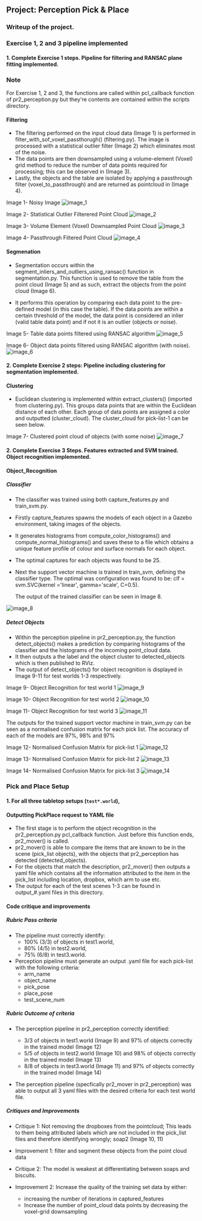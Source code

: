 ## Project: Perception Pick & Place
### Writeup of the project.

### Exercise 1, 2 and 3 pipeline implemented
#### 1. Complete Exercise 1 steps. Pipeline for filtering and RANSAC plane fitting implemented.

### Note
For Exercise 1, 2 and 3, the functions are called within pcl_callback 
function of pr2_perception.py but they're contents are contained within 
the scripts directory.


#### Filtering

- The filtering performed on the input cloud data (Image 1) is performed in 
  filter_with_sof_voxel_passthorugh() (filtering.py). The image is processed
  with a statistical outlier filter (Image 2) which eliminates most of the 
  noise. 
- The data points are then downsampled using a volume-element (Voxel)
  grid method to reduce the number of data points required for processing; 
  this can be observed in (Image 3). 
- Lastly, the objects and the table are isolated by applying a passthrough 
  filter (voxel_to_passthrough) and are returned as pointcloud in 
  (Image 4). 

Image 1- Noisy Image
![image_1](./photos/Image_1-Noisy-PC.png)

Image 2- Statistical Outlier Filterered Point Cloud
![image_2](./photos/Image_2-SOF-FIltered.png)

Image 3- Volume Element (Voxel) Downsampled Point Cloud
![image_3](./photos/Image_3-Voxel-Filtered.png)

Image 4- Passthrough Filtered Point Cloud
![image_4](./photos/Image_4-Passthough-filtered.png)


#### Segmenation

- Segmentation occurs within the segment_inliers_and_outliers_using_ransac()
  function in segmentation.py. This function is used to remove the table from 
  the point cloud (Image 5) and as such, extract the objects from 
  the point cloud (Image 6). 

- It performs this operation by comparing each data point to the pre-defined 
  model (in this case the table). If the data points are within a certain 
  threshold of the model, the data point is considered an inlier (valid table 
  data point) and if not it is an outlier (objects or noise).

Image 5- Table data points filtered using RANSAC algorithm
![image_5](./photos/Image_5-Table-RANSAC.png)

Image 6- Object data points filtered using RANSAC algorithm (with noise).
![image_6](./photos/Image_6-Objects-RANSAC.png)



#### 2. Complete Exercise 2 steps: Pipeline including clustering for segmentation implemented.  

#### Clustering

- Euclidean clustering is implemented within extract_clusters() (imported from
  clustering.py). This groups data points that are within the Euclidean 
  distance of each other. Each group of data points are assigned a color and 
  outputted (cluster_cloud). The cluster_cloud for pick-list-1 can be seen below. 

Image 7- Clustered point cloud of objects (with some noise)
![image_7](./photos/Image_7-Clustering.png)



#### 2. Complete Exercise 3 Steps.  Features extracted and SVM trained.  Object recognition implemented.

#### Object_Recognition

##### Classifier
- The classifier was trained using both capture_features.py and train_svm.py.

- Firstly capture_features spawns the models of each object in a Gazebo
  environment, taking images of the objects. 
- It generates histograms from compute_color_histograms() and 
  compute_normal_histograms() and saves these to a file which obtains
  a unique feature profile of colour and surface normals for each object.
- The optimal captures for each objects was found to be 25.
- Next the support vector machine is trained in train_svm, defining the 
  classifier type. The optimal was configuration was found to be:
  clf = svm.SVC(kernel ='linear', gamma='scale', C=0.5). 

  The output of the trained classifier can be seen in 
  Image 8.


![image_8](./photos/Image_8-Train-SVM.png)


##### Detect Objects
- Within the perception pipeline in pr2_perception.py, the function 
  detect_objects() makes a prediction by comparing histograms of the classifier
  and the histograms of the incoming point_cloud data. 
- It then outputs a the label and the object cluster to detected_objects 
  which is then published to RViz.
- The output of detect_objects() for object recognition is displayed in Image 9-11
  for test worlds 1-3 respectively.
  
Image 9- Object Recognition for test world 1
![image_9](./photos/Image_9-Object-Recognition-Pick-List-1.png)

Image 10- Object Recognition for test world 2
![image_10](./photos/Image_10-Object-Recognition-Pick-List-2.png)

Image 11- Object Recognition for test world 3
![image_11](./photos/Image_11-Object-Recognition-Pick-List-3.png)


The outputs for the trained support vector machine in train_svm.py
can be seen as a normalised confusion matrix for each pick list.
The accuracy of each of the models are 97%, 98% and 97%

Image 12- Normalised Confusion Matrix for pick-list 1
![image_12](./photos/test1-40-NCM.png)

Image 13- Normalised Confusion Matrix for pick-list 2
![image_13](./photos/test2-50-NCM.png)

Image 14- Normalised Confusion Matrix for pick-list 3
![image_14](./photos/test3-25-NCM.png)

### Pick and Place Setup

#### 1. For all three tabletop setups (`test*.world`), 

#### Outputting PickPlace request to YAML file
- The first stage is to perform the object recognition in the pr2_perception.py 
  pcl_callback function. Just before this function ends, pr2_mover() is called.
- pr2_mover() is able to compare the items that are known to be in the scene 
  (pick_list objects), with the objects that pr2_perception has detected 
  (detected_objects). 
- For the objects that match the description, pr2_mover() then outputs a yaml 
  file which contains all the information attributed to the item in the 
  pick_list including location, dropbox, which arm to use etc.
- The output for each of the test scenes 1-3 can be found in output_#.yaml files
  in this directory.


#### Code critique and improvements

##### Rubric Pass criteria
- The pipeline must correctly identify:
  - 100% (3/3) of objects in test1.world,
  - 80% (4/5) in test2.world,
  - 75% (6/8) in test3.world.
- Perception pipeline must generate an output .yaml file for each pick-list with the following criteria:
  - arm_name
  - object_name
  - pick_pose
  - place_pose
  - test_scene_num

  
##### Rubric Outcome of criteria
- The perception pipeline in pr2_perception correctly identified:
  - 3/3 of objects in test1.world (Image 9) and 97% of objects correctly in the trained model (Image 12)
  - 5/5 of objects in test2.world (Image 10) and 98% of objects correctly in the trained model (Image 13)
  - 8/8 of objects in test3.world (Image 11) and 97% of objects correctly in the trained model (Image 14)
  
- The perception pipeline (specfically pr2_mover in pr2_perception) was able to output all 3 yaml files
  with the desired criteria for each test world file.

##### Critiques and Improvements

- Critique 1: Not removing the dropboxes from the pointcloud; This leads to 
  them being attributed labels which are not included in the pick_list files
  and therefore identifying wrongly; soap2 (Image 10, 11)

- Improvement 1: filter and segment these objects from the point cloud data

- Critique 2: The model is weakest at differentiating between soaps and 
  biscuits. 

- Improvement 2: Increase the quality of the training set data by either: 
  - increasing the number of iterations in captured_features
  - Increase the number of point_cloud data points by decreasing the voxel-grid 
    downsampling





